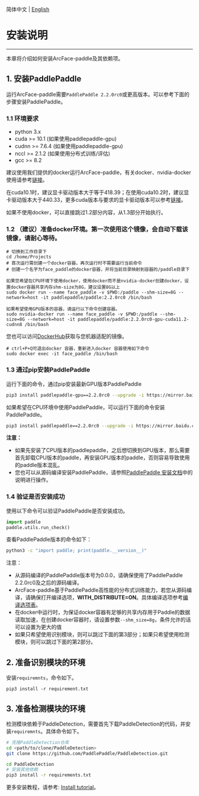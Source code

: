 简体中文 | [English](install_en.md)

# 安装说明

---
本章将介绍如何安装ArcFace-paddle及其依赖项。


## 1. 安装PaddlePaddle

运行ArcFace-paddle需要`PaddlePaddle 2.2.0rc0`或更高版本。可以参考下面的步骤安装PaddlePaddle。

### 1.1 环境要求

- python 3.x
- cuda >= 10.1 (如果使用paddlepaddle-gpu)
- cudnn >= 7.6.4 (如果使用paddlepaddle-gpu)
- nccl >= 2.1.2 (如果使用分布式训练/评估)
- gcc >= 8.2

建议使用我们提供的docker运行ArcFace-paddle，有关docker、nvidia-docker使用请参考[链接](https://www.runoob.com/docker/docker-tutorial.html)。

在cuda10.1时，建议显卡驱动版本大于等于418.39；在使用cuda10.2时，建议显卡驱动版本大于440.33，更多cuda版本与要求的显卡驱动版本可以参考[链接](https://docs.nvidia.com/deploy/cuda-compatibility/index.html)。


如果不使用docker，可以直接跳过1.2部分内容，从1.3部分开始执行。


### 1.2 （建议）准备docker环境。第一次使用这个镜像，会自动下载该镜像，请耐心等待。

```
# 切换到工作目录下
cd /home/Projects
# 首次运行需创建一个docker容器，再次运行时不需要运行当前命令
# 创建一个名字为face_paddle的docker容器，并将当前目录映射到容器的/paddle目录下

如果您希望在CPU环境下使用docker，使用docker而不是nvidia-docker创建docker，设置docker容器共享内存shm-size为8G，建议设置8G以上
sudo docker run --name face_paddle -v $PWD:/paddle --shm-size=8G --network=host -it paddlepaddle/paddle:2.2.0rc0 /bin/bash

如果希望使用GPU版本的容器，请运行以下命令创建容器。
sudo nvidia-docker run --name face_paddle -v $PWD:/paddle --shm-size=8G --network=host -it paddlepaddle/paddle:2.2.0rc0-gpu-cuda11.2-cudnn8 /bin/bash
```


您也可以访问[DockerHub](https://hub.docker.com/r/paddlepaddle/paddle/tags/)获取与您机器适配的镜像。

```
# ctrl+P+Q可退出docker 容器，重新进入docker 容器使用如下命令
sudo docker exec -it face_paddle /bin/bash
```

### 1.3 通过pip安装PaddlePaddle

运行下面的命令，通过pip安装最新GPU版本PaddlePaddle

```bash
pip3 install paddlepaddle-gpu==2.2.0rc0 --upgrade -i https://mirror.baidu.com/pypi/simple
```

如果希望在CPU环境中使用PaddlePaddle，可以运行下面的命令安装PaddlePaddle。

```bash
pip3 install paddlepaddle==2.2.0rc0 --upgrade -i https://mirror.baidu.com/pypi/simple
```

**注意：**
* 如果先安装了CPU版本的paddlepaddle，之后想切换到GPU版本，那么需要首先卸载CPU版本的paddle，再安装GPU版本的paddle，否则容易导致使用的paddle版本混乱。
* 您也可以从源码编译安装PaddlePaddle，请参照[PaddlePaddle 安装文档](http://www.paddlepaddle.org.cn/install/quick)中的说明进行操作。


### 1.4 验证是否安装成功

使用以下命令可以验证PaddlePaddle是否安装成功。

```python
import paddle
paddle.utils.run_check()
```

查看PaddlePaddle版本的命令如下：

```bash
python3 -c "import paddle; print(paddle.__version__)"
```

注意：
- 从源码编译的PaddlePaddle版本号为0.0.0，请确保使用了PaddlePaddle 2.2.0rc0及之后的源码编译。
- ArcFace-paddle基于PaddlePaddle高性能的分布式训练能力，若您从源码编译，请确保打开编译选项，**WITH_DISTRIBUTE=ON**。具体编译选项参考[编译选项表](https://www.paddlepaddle.org.cn/documentation/docs/zh/develop/install/Tables.html#id3)。
- 在docker中运行时，为保证docker容器有足够的共享内存用于Paddle的数据读取加速，在创建docker容器时，请设置参数`--shm_size=8g`，条件允许的话可以设置为更大的值
- 如果只希望使用识别模块，则可以跳过下面的第3部分；如果只希望使用检测模块，则可以跳过下面的第2部分。


## 2. 准备识别模块的环境

安装`requiremnts`，命令如下。

```shell
pip3 install -r requirement.txt
```

## 3. 准备检测模块的环境

检测模块依赖于PaddleDetection，需要首先下载PaddleDetection的代码，并安装`requiremnts`。具体命令如下。

```bash
# 克隆PaddleDetection仓库
cd <path/to/clone/PaddleDetection>
git clone https://github.com/PaddlePaddle/PaddleDetection.git

cd PaddleDetection
# 安装其他依赖
pip3 install -r requirements.txt
```

更多安装教程，请参考: [Install tutorial](https://github.com/PaddlePaddle/PaddleDetection/blob/release/2.2/docs/tutorials/INSTALL_cn.md)。

